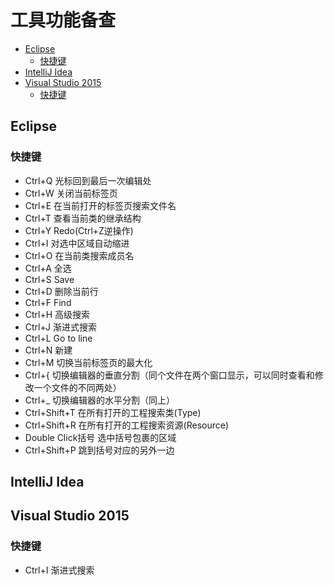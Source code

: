 工具功能备查
===================

* [Eclipse](#1)
	* [快捷键](#1.1)
* [IntelliJ Idea](#2)
* [Visual Studio 2015](#3)
	* [快捷键](#3.1)

<h2 id='1'>Eclipse</h2>

<h3 id='1.1'>快捷键</h3>

* Ctrl+Q	光标回到最后一次编辑处
* Ctrl+W	关闭当前标签页
* Ctrl+E	在当前打开的标签页搜索文件名
* Ctrl+T	查看当前类的继承结构
* Ctrl+Y	Redo(Ctrl+Z逆操作)
* Ctrl+I	对选中区域自动缩进
* Ctrl+O	在当前类搜索成员名
* Ctrl+A	全选
* Ctrl+S	Save
* Ctrl+D	删除当前行
* Ctrl+F	Find
* Ctrl+H	高级搜索
* Ctrl+J	渐进式搜索
* Ctrl+L	Go to line
* Ctrl+N	新建
* Ctrl+M	切换当前标签页的最大化
* Ctrl+{	切换编辑器的垂直分割（同个文件在两个窗口显示，可以同时查看和修改一个文件的不同两处）
* Ctrl+_	切换编辑器的水平分割（同上）	
* Ctrl+Shift+T	在所有打开的工程搜索类(Type)
* Ctrl+Shift+R	在所有打开的工程搜索资源(Resource)
* Double Click括号	选中括号包裹的区域
* Ctrl+Shift+P	跳到括号对应的另外一边


<h2 id='2'>IntelliJ Idea</h2>

<h2 id='3'>Visual Studio 2015</h2>

<h3 id='3.1'>快捷键</h3>

* Ctrl+I	渐进式搜索